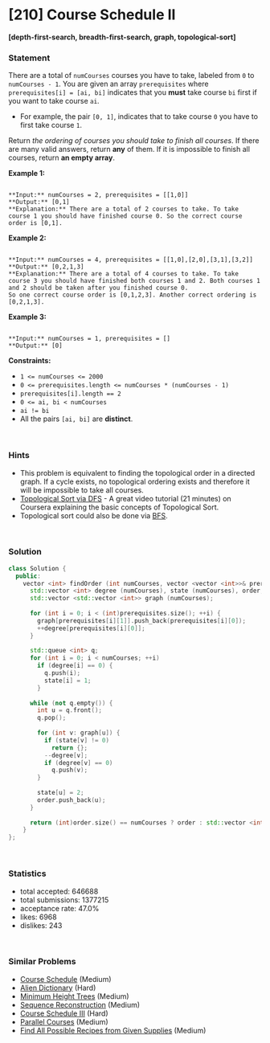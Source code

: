 # [210] Course Schedule II

**[depth-first-search, breadth-first-search, graph, topological-sort]**

### Statement

There are a total of `numCourses` courses you have to take, labeled from `0` to `numCourses - 1`. You are given an array `prerequisites` where `prerequisites[i] = [ai, bi]` indicates that you **must** take course `bi` first if you want to take course `ai`.

* For example, the pair `[0, 1]`, indicates that to take course `0` you have to first take course `1`.



Return *the ordering of courses you should take to finish all courses*. If there are many valid answers, return **any** of them. If it is impossible to finish all courses, return **an empty array**.


**Example 1:**

```

**Input:** numCourses = 2, prerequisites = [[1,0]]
**Output:** [0,1]
**Explanation:** There are a total of 2 courses to take. To take course 1 you should have finished course 0. So the correct course order is [0,1].

```

**Example 2:**

```

**Input:** numCourses = 4, prerequisites = [[1,0],[2,0],[3,1],[3,2]]
**Output:** [0,2,1,3]
**Explanation:** There are a total of 4 courses to take. To take course 3 you should have finished both courses 1 and 2. Both courses 1 and 2 should be taken after you finished course 0.
So one correct course order is [0,1,2,3]. Another correct ordering is [0,2,1,3].

```

**Example 3:**

```

**Input:** numCourses = 1, prerequisites = []
**Output:** [0]

```

**Constraints:**
* `1 <= numCourses <= 2000`
* `0 <= prerequisites.length <= numCourses * (numCourses - 1)`
* `prerequisites[i].length == 2`
* `0 <= ai, bi < numCourses`
* `ai != bi`
* All the pairs `[ai, bi]` are **distinct**.


<br>

### Hints

- This problem is equivalent to finding the topological order in a directed graph. If a cycle exists, no topological ordering exists and therefore it will be impossible to take all courses.
- <a href="https://class.coursera.org/algo-003/lecture/52" target="_blank">Topological Sort via DFS</a> - A great video tutorial (21 minutes) on Coursera explaining the basic concepts of Topological Sort.
- Topological sort could also be done via <a href="http://en.wikipedia.org/wiki/Topological_sorting#Algorithms" target="_blank">BFS</a>.

<br>

### Solution

```cpp
class Solution {
  public:
    vector <int> findOrder (int numCourses, vector <vector <int>>& prerequisites) {
      std::vector <int> degree (numCourses), state (numCourses), order;
      std::vector <std::vector <int>> graph (numCourses);
      
      for (int i = 0; i < (int)prerequisites.size(); ++i) {
        graph[prerequisites[i][1]].push_back(prerequisites[i][0]);
        ++degree[prerequisites[i][0]];
      }
      
      std::queue <int> q;
      for (int i = 0; i < numCourses; ++i)
        if (degree[i] == 0) {
          q.push(i);
          state[i] = 1;
        }
      
      while (not q.empty()) {
        int u = q.front();
        q.pop();
        
        for (int v: graph[u]) {
          if (state[v] != 0)
            return {};
          --degree[v];
          if (degree[v] == 0)
            q.push(v);
        }
        
        state[u] = 2;
        order.push_back(u);
      }
      
      return (int)order.size() == numCourses ? order : std::vector <int> {};
    }
};
```

<br>

### Statistics

- total accepted: 646688
- total submissions: 1377215
- acceptance rate: 47.0%
- likes: 6968
- dislikes: 243

<br>

### Similar Problems

- [Course Schedule](https://leetcode.com/problems/course-schedule) (Medium)
- [Alien Dictionary](https://leetcode.com/problems/alien-dictionary) (Hard)
- [Minimum Height Trees](https://leetcode.com/problems/minimum-height-trees) (Medium)
- [Sequence Reconstruction](https://leetcode.com/problems/sequence-reconstruction) (Medium)
- [Course Schedule III](https://leetcode.com/problems/course-schedule-iii) (Hard)
- [Parallel Courses](https://leetcode.com/problems/parallel-courses) (Medium)
- [Find All Possible Recipes from Given Supplies](https://leetcode.com/problems/find-all-possible-recipes-from-given-supplies) (Medium)
